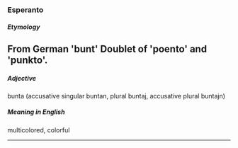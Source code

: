 ### Esperanto 

##### Etymology

From German 'bunt' Doublet of 'poento' and 'punkto'.
----
##### Adjective
bunta (accusative singular buntan, plural buntaj, accusative plural buntajn)

##### Meaning in English 
multicolored, colorful

---
